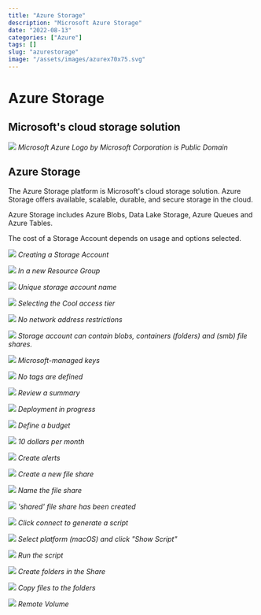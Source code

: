 ```yaml
---
title: "Azure Storage"
description: "Microsoft Azure Storage"
date: "2022-08-13"
categories: ["Azure"]
tags: []
slug: "azurestorage"
image: "/assets/images/azurex70x75.svg"
---
```


# Azure Storage

## Microsoft's cloud storage solution

![](/assets/images/azurestorage/microsoft-azure-logo.svg)
*Microsoft Azure Logo by Microsoft Corporation is Public Domain*


## Azure Storage

The Azure Storage platform is Microsoft's cloud storage solution. Azure Storage offers available, scalable, durable, and secure storage in the cloud.

Azure Storage includes Azure Blobs, Data Lake Storage, Azure Queues and Azure Tables. 

The cost of a Storage Account depends on usage and options selected.

![](/assets/images/azurestorage/screen-shot-2022-08-17-at-8.25.09-am-1020x251.png)
*Creating a Storage Account*

![](/assets/images/azurestorage/screen-shot-2022-08-17-at-8.26.52-am-1020x746.png)
*In a new Resource Group*

![](/assets/images/azurestorage/screen-shot-2022-08-17-at-8.28.08-am-1020x770.png)
*Unique storage account name*

![](/assets/images/azurestorage/screen-shot-2022-08-17-at-8.28.40-am-1020x765.png)
*Selecting the Cool access tier*

![](/assets/images/azurestorage/screen-shot-2022-08-17-at-8.29.06-am-1020x767.png)
*No network address restrictions*

![](/assets/images/azurestorage/screen-shot-2022-08-17-at-8.29.32-am-1020x766.png)
*Storage account can contain blobs, containers (folders) and (smb) file shares.*

![](/assets/images/azurestorage/screen-shot-2022-08-17-at-8.29.46-am-1020x769.png)
*Microsoft-managed keys*

![](/assets/images/azurestorage/screen-shot-2022-08-17-at-8.30.06-am-1792x1340.png)
*No tags are defined*

![](/assets/images/azurestorage/screen-shot-2022-08-17-at-8.30.15-am-1790x1340.png)
*Review a summary*

![](/assets/images/azurestorage/screen-shot-2022-08-17-at-8.30.30-am-1782x1342.png)
*Deployment in progress*

![](/assets/images/azurestorage/screen-shot-2022-08-17-at-8.32.13-am-1782x1340.png)
*Define a budget*

![](/assets/images/azurestorage/screen-shot-2022-08-17-at-8.32.35-am-1790x1344.png)
*10 dollars per month*

![](/assets/images/azurestorage/screen-shot-2022-08-17-at-8.33.38-am-1786x1342.png)
*Create alerts*

![](/assets/images/azurestorage/screen-shot-2022-08-17-at-8.34.19-am-1790x1346.png)
*Create a new file share*

![](/assets/images/azurestorage/screen-shot-2022-08-17-at-8.34.58-am-1784x1338.png)
*Name the file share*

![](/assets/images/azurestorage/screen-shot-2022-08-17-at-8.35.14-am-1784x1336.png)
*'shared' file share has been created*

![](/assets/images/azurestorage/screen-shot-2022-08-17-at-8.36.07-am-1792x994.png)
*Click connect to generate a script*

![](/assets/images/azurestorage/screen-shot-2022-08-17-at-8.36.27-am-1790x1346.png)
*Select platform (macOS) and click "Show Script"*

![](/assets/images/azurestorage/screen-shot-2022-08-17-at-8.37.34-am-1228x1006.png)
*Run the script*

![](/assets/images/azurestorage/screen-shot-2022-08-17-at-8.40.35-am-1834x866.png)
*Create folders in the Share*

![](/assets/images/azurestorage/screen-shot-2022-08-17-at-8.43.10-am-1836x862.png)
*Copy files to the folders*

![](/assets/images/azurestorage/screen-shot-2022-08-18-at-6.28.30-am-1544x554.png)
*Remote Volume*